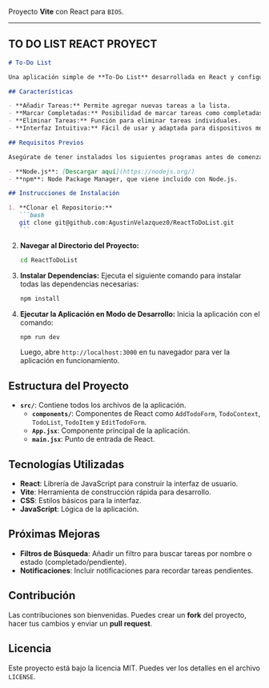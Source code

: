 Proyecto **Vite** con React para `BIOS`.

---

## TO DO LIST REACT PROYECT

````markdown
# To-Do List

Una aplicación simple de **To-Do List** desarrollada en React y configurada con **Vite**. Permite a los usuarios agregar, marcar como completadas y eliminar tareas. Este proyecto es ideal para comprender los conceptos básicos de React, como componentes, estado y eventos, usando Vite para un entorno de desarrollo más rápido.

## Características

- **Añadir Tareas:** Permite agregar nuevas tareas a la lista.
- **Marcar Completadas:** Posibilidad de marcar tareas como completadas.
- **Eliminar Tareas:** Función para eliminar tareas individuales.
- **Interfaz Intuitiva:** Fácil de usar y adaptada para dispositivos móviles.

## Requisitos Previos

Asegúrate de tener instalados los siguientes programas antes de comenzar:

- **Node.js**: [Descargar aquí](https://nodejs.org/)
- **npm**: Node Package Manager, que viene incluido con Node.js.

## Instrucciones de Instalación

1. **Clonar el Repositorio:**
   ```bash
   git clone git@github.com:AgustinVelazquez0/ReactToDoList.git
   ```
````

2. **Navegar al Directorio del Proyecto:**

   ```bash
   cd ReactToDoList
   ```

3. **Instalar Dependencias:**
   Ejecuta el siguiente comando para instalar todas las dependencias necesarias:

   ```bash
   npm install
   ```

4. **Ejecutar la Aplicación en Modo de Desarrollo:**
   Inicia la aplicación con el comando:
   ```bash
   npm run dev
   ```
   Luego, abre `http://localhost:3000` en tu navegador para ver la aplicación en funcionamiento.

## Estructura del Proyecto

- **`src/`**: Contiene todos los archivos de la aplicación.
  - **`components/`**: Componentes de React como `AddTodoForm`, `TodoContext`, `TodoList`, `TodoItem` y `EditTodoForm`.
  - **`App.jsx`**: Componente principal de la aplicación.
  - **`main.jsx`**: Punto de entrada de React.

## Tecnologías Utilizadas

- **React**: Librería de JavaScript para construir la interfaz de usuario.
- **Vite**: Herramienta de construcción rápida para desarrollo.
- **CSS**: Estilos básicos para la interfaz.
- **JavaScript**: Lógica de la aplicación.

## Próximas Mejoras

- **Filtros de Búsqueda**: Añadir un filtro para buscar tareas por nombre o estado (completado/pendiente).
- **Notificaciones**: Incluir notificaciones para recordar tareas pendientes.

## Contribución

Las contribuciones son bienvenidas. Puedes crear un **fork** del proyecto, hacer tus cambios y enviar un **pull request**.

## Licencia

Este proyecto está bajo la licencia MIT. Puedes ver los detalles en el archivo `LICENSE`.

```

```
